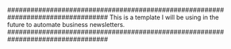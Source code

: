 ##################################################################################
This is a template I will be using in the future to automate business newsletters.
##################################################################################


